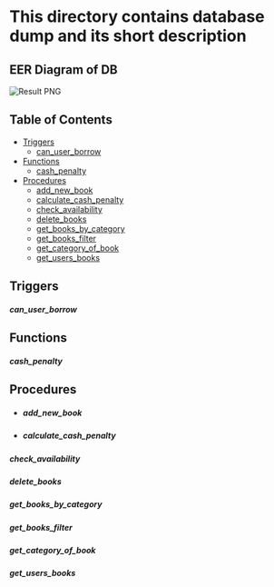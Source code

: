 # This directory contains database dump and its short description
## EER Diagram of DB
![Result PNG](eer.PNG)
## Table of Contents
- [Triggers](#triggers)
  * [can_user_borrow](#can_user_borrow)
- [Functions](#functions)
  * [cash_penalty](#cash_penalty)
- [Procedures](#procedures)
  * [add_new_book](#add_new_book)
  * [calculate_cash_penalty](#calculate-penalty)
  * [check_availability](#check-avail)
  * [delete_books](#delete-book)
  * [get_books_by_category](#get-books-by-cat)
  * [get_books_filter](#get-category-of-book)
  * [get_category_of_book](#get-category-of-book)
  * [get_users_books](#get-user-book)

## Triggers
##### can_user_borrow

## Functions
##### cash_penalty

## Procedures
* ##### add_new_book
* ##### calculate_cash_penalty
##### check_availability
##### delete_books
##### get_books_by_category
##### get_books_filter
##### get_category_of_book
##### get_users_books
